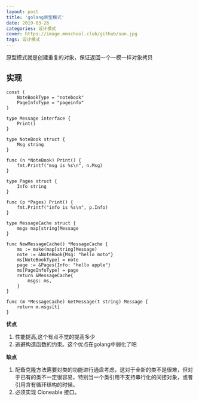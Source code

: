 ```yaml
---
layout: post
title: 'golang原型模式'
date: 2019-03-26
categories: 设计模式
cover: https://image.mmschool.club/github/sun.jpg
tags: 设计模式
---
```

原型模式就是创建重复的对象，保证返回一个一模一样对象拷贝

## 实现
```
const (
	NoteBookType = "notebook"
	PageInfoType = "pageinfo"
)

type Message interface {
	Print()
}

type NoteBook struct {
	Msg string
}

func (n *NoteBook) Print() {
	fmt.Printf("msg is %s\n", n.Msg)
}

type Pages struct {
	Info string
}

func (p *Pages) Print() {
	fmt.Printf("info is %s\n", p.Info)
}

type MessageCache struct {
	msgs map[string]Message
}

func NewMessageCache() *MessageCache {
	ms := make(map[string]Message)
	note := &NoteBook{Msg: "hello moto"}
	ms[NoteBookType] = note
	page := &Pages{Info: "hello apple"}
	ms[PageInfoType] = page
	return &MessageCache{
		msgs: ms,
	}
}

func (m *MessageCache) GetMessage(t string) Message {
	return m.msgs[t]
}
```

**优点**
1. 性能提高,这个有点不觉的提高多少
2. 逃避构造函数的约束。这个优点在golang中弱化了吧

**缺点** 
1. 配备克隆方法需要对类的功能进行通盘考虑，这对于全新的类不是很难，但对于已有的类不一定很容易，特别当一个类引用不支持串行化的间接对象，或者引用含有循环结构的时候。 
2. 必须实现 Cloneable 接口。

